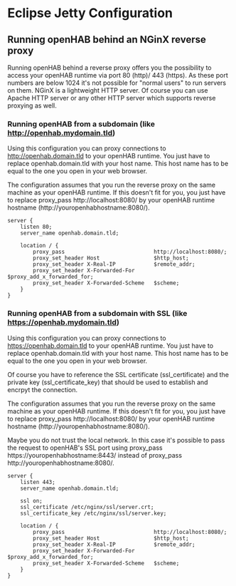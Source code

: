 
# Eclipse Jetty Configuration


## Running openHAB behind an NGinX reverse proxy

Running openHAB behind a reverse proxy offers you the possibility to access your openHAB runtime via port 80 (http)/ 443 (https). As these port numbers are below 1024 it's not possible for "normal users" to run servers on them. NGinX is a lightweight HTTP server. Of course you can use Apache HTTP server or any other HTTP server which supports reverse proxying as well.

### Running openHAB from a subdomain (like http://openhab.mydomain.tld)

Using this configuration you can proxy connections to http://openhab.domain.tld to your openHAB runtime. You just have to replace openhab.domain.tld with your host name. This host name has to be equal to the one you open in your web browser.

The configuration assumes that you run the reverse proxy on the same machine as your openHAB runtime. If this doesn't fit for you, you just have to replace proxy_pass http://localhost:8080/ by your openHAB runtime hostname (http://youropenhabhostname:8080/).

	server {
		listen 80;
		server_name openhab.domain.tld;
	
		location / {
			proxy_pass                            http://localhost:8080/;
			proxy_set_header Host                 $http_host;
			proxy_set_header X-Real-IP            $remote_addr;
			proxy_set_header X-Forwarded-For      $proxy_add_x_forwarded_for;
			proxy_set_header X-Forwarded-Scheme   $scheme;		
		}
	}

### Running openHAB from a subdomain with SSL (like https://openhab.mydomain.tld)

Using this configuration you can proxy connections to https://openhab.domain.tld to your openHAB runtime. You just have to replace openhab.domain.tld with your host name. This host name has to be equal to the one you open in your web browser.

Of course you have to reference the SSL certificate (ssl\_certificate) and the private key (ssl\_certificate\_key) that should be used to establish and encrpyt the connection.

The configuration assumes that you run the reverse proxy on the same machine as your openHAB runtime. If this doesn't fit for you, you just have to replace proxy_pass http://localhost:8080/ by your openHAB runtime hostname (http://youropenhabhostname:8080/).

Maybe you do not trust the local network. In this case it's possible to pass the request to openHAB's SSL port using proxy\_pass https://youropenhabhostname:8443/ instead of proxy\_pass http://youropenhabhostname:8080/.

	server {
		listen 443;
		server_name openhab.domain.tld;
		
		ssl on;
		ssl_certificate /etc/nginx/ssl/server.crt;
		ssl_certificate_key /etc/nginx/ssl/server.key;
	
		location / {
			proxy_pass                            http://localhost:8080/;
			proxy_set_header Host                 $http_host;
			proxy_set_header X-Real-IP            $remote_addr;
			proxy_set_header X-Forwarded-For      $proxy_add_x_forwarded_for;
			proxy_set_header X-Forwarded-Scheme   $scheme;		
		}
	}
	
